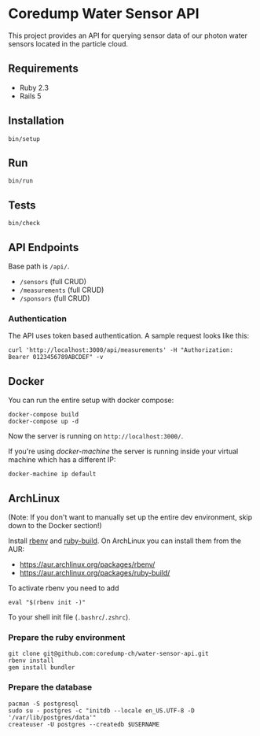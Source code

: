 # Coredump Water Sensor API

This project provides an API for querying sensor data of our
photon water sensors located in the particle cloud.

## Requirements

* Ruby 2.3
* Rails 5

## Installation

    bin/setup

## Run

    bin/run

## Tests

    bin/check

## API Endpoints

Base path is `/api/`.

- `/sensors` (full CRUD)
- `/measurements` (full CRUD)
- `/sponsors` (full CRUD)

### Authentication

The API uses token based authentication. A sample request looks like this:

    curl 'http://localhost:3000/api/measurements' -H "Authorization: Bearer 0123456789ABCDEF" -v

## Docker

You can run the entire setup with docker compose:

    docker-compose build
    docker-compose up -d

Now the server is running on `http://localhost:3000/`.

If you're using *docker-machine* the server is running inside your virtual
machine which has a different IP:

    docker-machine ip default

## ArchLinux

(Note: If you don't want to manually set up the entire dev environment, skip
down to the Docker section!)

Install [rbenv](https://github.com/rbenv/rbenv) and
[ruby-build](https://github.com/rbenv/ruby-build). On ArchLinux you can install
them from the AUR:

 * https://aur.archlinux.org/packages/rbenv/
 * https://aur.archlinux.org/packages/ruby-build/

To activate rbenv you need to add

    eval "$(rbenv init -)"

To your shell init file (`.bashrc`/`.zshrc`).

### Prepare the ruby environment

    git clone git@github.com:coredump-ch/water-sensor-api.git
    rbenv install
    gem install bundler

### Prepare the database

    pacman -S postgresql
    sudo su - postgres -c "initdb --locale en_US.UTF-8 -D '/var/lib/postgres/data'"
    createuser -U postgres --createdb $USERNAME

